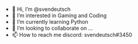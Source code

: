 - 👋 Hi, I’m @svendeutsch
- 👀 I’m interested in Gaming and Coding
- 🌱 I’m currently learning Python
- 💞️ I’m looking to collaborate on ...
- 📫 How to reach me discord: svendeutsch#3450

<!---
svendeutsch/svendeutsch is a ✨ special ✨ repository because its `README.md` (this file) appears on your GitHub profile.
You can click the Preview link to take a look at your changes.
--->
